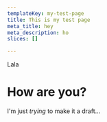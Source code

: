 ```yaml
---
templateKey: my-test-page
title: This is my test page
meta_title: hey
meta_description: ho
slices: []

---
```

Lala

# How are you?

I'm just _trying_ to make it a draft…